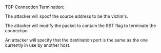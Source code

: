 

TCP Connection Termination: 

The attacker will spoof the source address to be the victim's. 

The attacker will modify the packet to contain the RST flag to terminate the connection

An attacker will specify that the destination port is the same as the one currently in use by another host. 